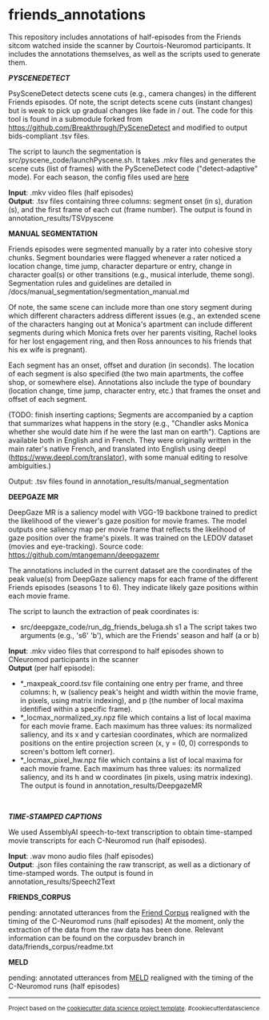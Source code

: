 friends_annotations
==============================
This repository includes annotations of half-episodes from the Friends sitcom watched inside the scanner by Courtois-Neuromod participants. It includes the annotations themselves, as well as the scripts used to generate them.
<br>


***PYSCENEDETECT***

PsySceneDetect detects scene cuts (e.g., camera changes) in the different Friends episodes. Of note, the script detects scene cuts (instant changes) but is weak to pick up gradual changes like fade in / out. The code for this tool is found in a submodule forked from https://github.com/Breakthrough/PySceneDetect and modified to output bids-compliant .tsv files.

The script to launch the segmentation is src/pyscene_code/launchPyscene.sh. It takes .mkv files and generates the scene cuts (list of frames) with the PySceneDetect code ("detect-adaptive" mode). For each season, the config files used are <a href="https://github.com/courtois-neuromod/PySceneDetect/tree/dev/config">here</a>

**Input**: .mkv video files (half episodes)\
**Output**: .tsv files containing three columns: segment onset (in s), duration (s), and the first frame of each cut (frame number). The output is found in annotation_results/TSVpyscene
<br>

**MANUAL SEGMENTATION**

Friends episodes were segmented manually by a rater into cohesive story chunks. Segment boundaries were flagged whenever a rater noticed a location change, time jump, character departure or entry, change in character goal(s) or other transitions (e.g., musical interlude, theme song). Segmentation rules and guidelines are detailed in /docs/manual_segmentation/segmentation_manual.md

Of note, the same scene can include more than one story segment during which different characters address different issues (e.g., an extended scene of the characters hanging out at Monica's apartment can include different segments during which Monica frets over her parents visiting, Rachel looks for her lost engagement ring, and then Ross announces to his friends that his ex wife is pregnant).

Each segment has an onset, offset and duration (in seconds). The location of each segment is also specified (the two main apartments, the coffee shop, or somewhere else). Annotations also include the type of boundary (location change, time jump, character entry, etc.) that frames the onset and offset of each segment.

(TODO: finish inserting captions; Segments are accompanied by a caption that summarizes what happens in the story (e.g., "Chandler asks Monica whether she would date him if he were the last man on earth"). Captions are available both in English and in French. They were originally written in the main rater's native French, and translated into English using deepl (https://www.deepl.com/translator), with some manual editing to resolve ambiguities.)

Output: .tsv files found in annotation_results/manual_segmentation
<br>


**DEEPGAZE MR**

DeepGaze MR is a saliency model with VGG-19 backbone trained to predict the likelihood of the viewer's gaze position for movie frames.
The model outputs one saliency map per movie frame that reflects the likelihood of gaze position over the frame's pixels.
It was trained on the LEDOV dataset (movies and eye-tracking).
Source code: https://github.com/mtangemann/deepgazemr

The annotations included in the current dataset are the coordinates of the peak value(s) from DeepGaze saliency maps for each frame
of the different Friends episodes (seasons 1 to 6). They indicate likely gaze positions within each movie frame.

The script to launch the extraction of peak coordinates is:
 - src/deepgaze_code/run_dg_friends_beluga.sh s1 a
 The script takes two arguments (e.g., 's6' 'b'), which are the Friends' season and half (a or b)

**Input**: .mkv video files that correspond to half episodes shown to CNeuromod participants in the scanner\
**Output** (per half episode):  
- *_maxpeak_coord.tsv file containing one entry per frame, and three columns: h, w (saliency peak's height and width within the movie frame, in pixels, using matrix indexing), and p (the number of local maxima identified within a specific frame).
- *_locmax_normalized_xy.npz file which contains a list of local maxima for each movie frame. Each maximum has three values: its normalized saliency, and its x and y cartesian coordinates, which are normalized positions on the entire projection screen (x, y = (0, 0) corresponds to screen's bottom left corner).
- *_locmax_pixel_hw.npz file which contains a list of local maxima for each movie frame. Each maximum has three values: its normalized saliency, and its h and w coordinates (in pixels, using matrix indexing).\
The output is found in annotation_results/DeepgazeMR
<br>

***TIME-STAMPED CAPTIONS***

We used AssemblyAI speech-to-text transcription to obtain time-stamped movie transcripts for each C-Neuromod run (half episodes). 

**Input**: .wav mono audio files (half episodes)\
**Output**: .json files containing the raw transcript, as well as a dictionary of time-stamped words. The output is found in annotation_results/Speech2Text
<br>

**FRIENDS_CORPUS**

pending: annotated utterances from the <a href="https://convokit.cornell.edu/documentation/friends.html">Friend Corpus</a> realigned with the timing of the C-Neuromod runs (half episodes)
At the moment, only the extraction of the data from the raw data has been done. Relevant information can be found on the corpusdev branch in  data/friends_corpus/readme.txt
<br>

**MELD**

pending: annotated utterances from <a href="https://affective-meld.github.io/">MELD</a> realigned with the timing of the C-Neuromod runs (half episodes)
<br>


--------

<p><small>Project based on the <a target="_blank" href="https://drivendata.github.io/cookiecutter-data-science/">cookiecutter data science project template</a>. #cookiecutterdatascience</small></p>

